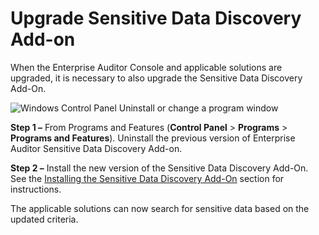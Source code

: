 # Upgrade Sensitive Data Discovery Add-on

When the Enterprise Auditor Console and applicable solutions are upgraded, it is necessary to also
upgrade the Sensitive Data Discovery Add-On.

![Windows Control Panel Uninstall or change a program window](/img/versioned_docs/accessanalyzer_11.6/accessanalyzer/install/sensitivedatadiscovery/uninstall.webp)

**Step 1 –** From Programs and Features (**Control Panel** > **Programs** > **Programs and
Features**). Uninstall the previous version of Enterprise Auditor Sensitive Data Discovery Add-on.

**Step 2 –** Install the new version of the Sensitive Data Discovery Add-On. See the
[Installing the Sensitive Data Discovery Add-On](/docs/accessanalyzer/11.6/install/sensitivedatadiscovery/wizard.md)
section for instructions.

The applicable solutions can now search for sensitive data based on the updated criteria.
